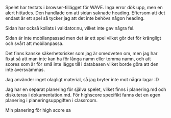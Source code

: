 Spelet har testats i browser-tillägget för WAVE. Inga error dök upp, men en alert hittades. Den handlade om att sidan saknade heading. Eftersom att det endast är ett spel så tycker jag att det inte behövs någon heading.

Sidan har också kollats i validator.nu, vilket inte gav några fel.

Sidan är inte mobilanpassad men det är ett spel vilket gör det för krångligt och svårt att mobilanpassa.

Det finns kanske säkerhetsrisker som jag är omedveten om, men jag har fixat så att man inte kan ha för långa namn eller tomma namn, och att scores som är för små inte läggs till i databasen vilket borde göra att den inte äversvämmas.

Jag använder inget olagligt material, så jag bryter inte mot några lagar :D




Jag har en separat planering för själva spelet, vilket finns i planering.md och diskuteras i dokumentation.md. För highscore specifikt fanns det en egen planering i planeringsuppgiften i classroom.

Min planering för high score sa 